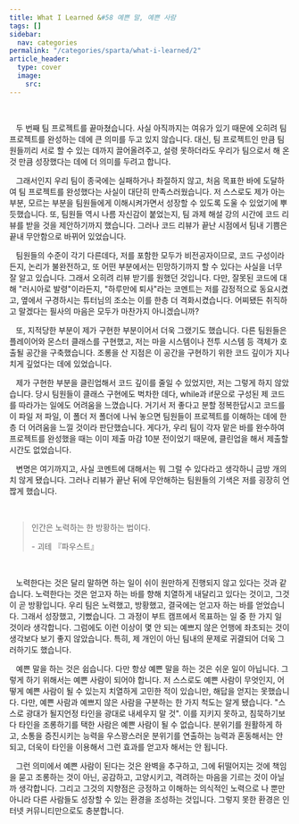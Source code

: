 ```yaml
---
title: What I Learned &#58 예쁜 말, 예쁜 사람
tags: []
sidebar:
  nav: categories
permalink: "/categories/sparta/what-i-learned/2"
article_header:
  type: cover
  image:
    src:
---
```


<!-- more-->

<br/>

&nbsp;&nbsp; 두 번째 팀 프로젝트를 끝마쳤습니다. 사실 아직까지는 여유가 있기 때문에 오히려 팀 프로젝트를 완성하는 데에 큰 의미를 두고 있지 않습니다. 대신, 팀 프로젝트인 만큼 팀원들끼리 서로 할 수 있는 데까지 끌어올려주고, 설령 못하더라도 우리가 팀으로서 해 온 것 만큼 성장했다는 데에 더 의미를 두려고 합니다.

&nbsp;&nbsp; 그래서인지 우리 팀이 종국에는 실패하거나 좌절하지 않고, 처음 목표한 바에 도달하여 팀 프로젝트를 완성했다는 사실이 대단히 만족스러웠습니다. 저 스스로도 제가 아는 부분, 모르는 부분을 팀원들에게 이해시켜가면서 성장할 수 있도록 도울 수 있었기에 뿌듯했습니다. 또, 팀원들 역시 나름 자신감이 붙었는지, 팀 과제 해설 강의 시간에 코드 리뷰를 받을 것을 제안하기까지 했습니다. 그러나 코드 리뷰가 끝난 시점에서 팀내 기쁨은 끝내 무안함으로 바뀌어 있었습니다.

&nbsp;&nbsp; 팀원들의 수준이 각기 다른데다, 저를 포함한 모두가 비전공자이므로, 코드 구성이라든지, 논리가 불완전하고, 또 어떤 부분에서는 민망하기까지 할 수 있다는 사실을 너무 잘 알고 있습니다. 그래서 오히려 리뷰 받기를 원했던 것입니다. 다만, 잘못된 코드에 대해 "러시아로 발령"이라든지, "하루만에 퇴사"라는 코멘트는 저를 감정적으로 동요시켰고, 옆에서 구경하시는 튜터님의 조소는 이를 한층 더 격화시켰습니다. 어찌됐든 취직하고 말겠다는 필사의 마음은 모두가 마찬가지 아니겠습니까?

&nbsp;&nbsp; 또, 지적당한 부분이 제가 구현한 부분이어서 더욱 그랬기도 했습니다. 다른 팀원들은 플레이어와 몬스터 클래스를 구현했고, 저는 마을 시스템이나 전투 시스템 등 객체가 호출될 공간을 구축했습니다. 조롱을 산 지점은 이 공간을 구현하기 위한 코드 깊이가 지나치게 깊었다는 데에 있었습니다.

&nbsp;&nbsp; 제가 구현한 부분을 클린업해서 코드 깊이를 줄일 수 있었지만, 저는 그렇게 하지 않았습니다. 당시 팀원들이 클래스 구현에도 벅차한 데다, while과 if문으로 구성된 제 코드를 따라가는 일에도 어려움을 느꼈습니다. 거기서 저 좋다고 분할 정복한답시고 코드를 이 파일 저 파일, 이 폴더 저 폴더에 나눠 놓으면 팀원들이 프로젝트를 이해하는 데에 한층 더 어려움을 느낄 것이라 판단했습니다. 게다가, 우리 팀이 각자 맡은 바를 완수하여 프로젝트를 완성했을 때는 이미 제출 마감 10분 전이었기 때문에, 클린업을 해서 제출할 시간도 없었습니다.

&nbsp;&nbsp; 변명은 여기까지고, 사실 코멘트에 대해서는 뭐 그럴 수 있다라고 생각하니 금방 개의치 않게 됐습니다. 그러나 리뷰가 끝난 뒤에 무안해하는 팀원들의 기색은 저를 굉장히 언짢게 했습니다.

<br/>

> 인간은 노력하는 한 방황하는 법이다.
>
> &#45; 괴테 『파우스트』

<br/>

&nbsp;&nbsp; 노력한다는 것은 달리 말하면 하는 일이 쉬이 원만하게 진행되지 않고 있다는 것과 같습니다. 노력한다는 것은 얻고자 하는 바를 향해 치열하게 내달리고 있다는 것이고, 그것이 곧 방황입니다. 우리 팀은 노력했고, 방황했고, 결국에는 얻고자 하는 바를 얻었습니다. 그래서 성장했고, 기뻤습니다. 그 과정이 부트 캠프에서 목표하는 일 중 한 가지 일 것이라 생각합니다. 그럼에도 이런 이상이 몇 안 되는 예쁘지 않은 언행에 좌초되는 것이 생각보다 보기 좋지 않았습니다. 특히, 제 개인이 아닌 팀내의 문제로 귀결되어 더욱 그러하기도 했습니다.

&nbsp;&nbsp; 예쁜 말을 하는 것은 쉽습니다. 다만 항상 예쁜 말을 하는 것은 쉬운 일이 아닙니다. 그렇게 하기 위해서는 예쁜 사람이 되어야 합니다. 저 스스로도 예쁜 사람이 무엇인지, 어떻게 예쁜 사람이 될 수 있는지 치열하게 고민한 적이 있습니만, 해답을 얻지는 못했습니다. 다만, 예쁜 사람과 예쁘지 않은 사람을 구분하는 한 가지 척도는 알게 됐습니다. "스스로 광대가 될지언정 타인을 광대로 내세우지 말 것". 이를 지키지 못하고, 침묵하기보다 타인을 조롱하기를 택한 사람은 예쁜 사람이 될 수 없습니다. 분위기를 원활하게 하고, 소통을 증진시키는 능력을 우스꽝스러운 분위기를 연출하는 능력과 혼동해서는 안 되고, 더욱이 타인을 이용해서 그런 효과를 얻고자 해서는 안 됩니다.

&nbsp;&nbsp; 그런 의미에서 예쁜 사람이 된다는 것은 완벽을 추구하고, 그에 뒤떨어지는 것에 책임을 묻고 조롱하는 것이 아닌, 공감하고, 고양시키고, 격려하는 마음을 기르는 것이 아닐까 생각합니다. 그리고 그것의 지향점은 긍정하고 이해하는 의식적인 노력으로 나 뿐만 아니라 다른 사람들도 성장할 수 있는 환경을 조성하는 것입니다. 그렇지 못한 환경은 인터넷 커뮤니티만으로도 충분합니다.
